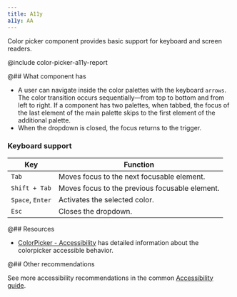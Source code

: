 ```yaml
---
title: A11y
a11y: AA
---
```


Color picker component provides basic support for keyboard and screen readers.

@include color-picker-a11y-report

@## What component has

- A user can navigate inside the color palettes with the keyboard `arrows`. The color transition occurs sequentially—from top to bottom and from left to right. If a component has two palettes, when tabbed, the focus of the last element of the main palette skips to the first element of the additional palette.
- When the dropdown is closed, the focus returns to the trigger.

### Keyboard support

| Key              | Function                                       |
| ---------------- | ---------------------------------------------- |
| `Tab`            | Moves focus to the next focusable element.     |
| `Shift + Tab`    | Moves focus to the previous focusable element. |
| `Space`, `Enter` | Activates the selected color.                  |
| `Esc`            | Closes the dropdown.                           |

@## Resources

- [ColorPicker - Accessibility](https://www.htmlelements.com/docs/colorpicker-accessibility/) has detailed information about the colorpicker accessible behavior.

@## Other recommendations

See more accessibility recommendations in the common [Accessibility guide](/core-principles/a11y/).
